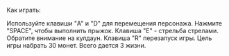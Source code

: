 Как играть:

Используйте клавиши "A" и "D" для перемещения персонажа.
Нажмите "SPACE", чтобы выполнить прыжок.
Клавиша "E" - стрельба стрелами. Обратите внимание на кулдаун.
Клавиша "R" перезапуск игры.
Цель игры набрать 30 монет.
Всего дается 3 жизни.
